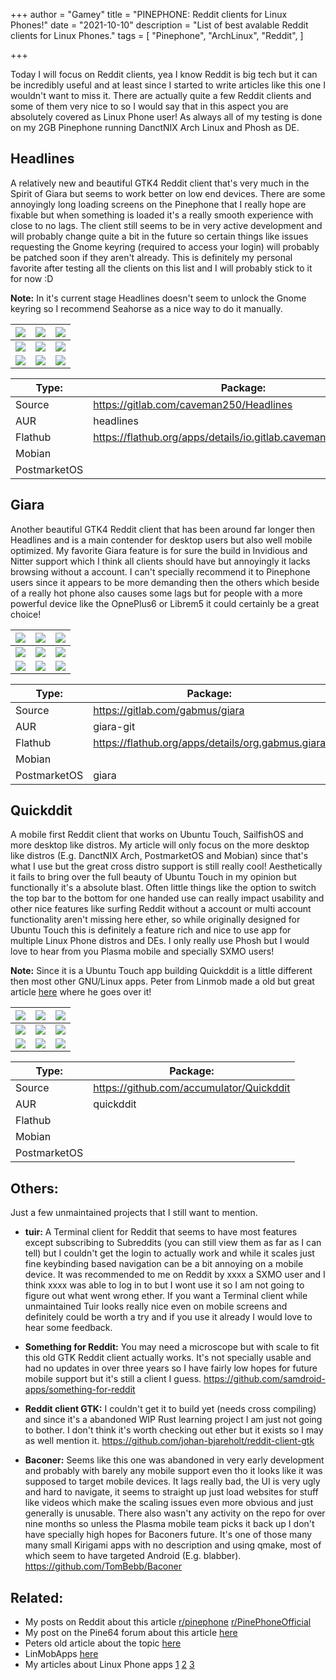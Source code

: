 +++
author = "Gamey"
title = "PINEPHONE: Reddit clients for Linux Phones!"
date = "2021-10-10"
description = "List of best avalable Reddit clients for Linux Phones."
tags = [
    "Pinephone", "ArchLinux", "Reddit",
]

+++

Today I will focus on Reddit clients, yea I know Reddit is big tech but it can be incredibly useful and at least since I started to write articles like this one I wouldn't want to miss it. There are actually quite a few Reddit clients and some of them very nice to so I would say that in this aspect you are absolutely covered as Linux Phone user! As always all of my testing is done on my 2GB Pinephone running DanctNIX Arch Linux and Phosh as DE.

## Headlines
A relatively new and beautiful GTK4 Reddit client that's very much in the Spirit of Giara but seems to work better on low end devices. There are some annoyingly long loading screens on the Pinephone that I really hope are fixable but when something is loaded it's a really smooth experience with close to no lags. The client still seems to be in very active development and will probably change quite a bit in the future so certain things like issues requesting the Gnome keyring (required to access your login) will probably be patched soon if they aren't already. This is definitely my personal favorite after testing all the clients on this list and I will probably stick to it for now :D

**Note:** In it's current stage Headlines doesn't seem to unlock the Gnome keyring so I recommend Seahorse as a nice way to do it manually.

| ![](/../screenshots/Headlines/headlines-10.png) | ![](/../screenshots/Headlines/headlines-9.png) | ![](/../screenshots/Headlines/headlines-8.png) |
|-------|-------|-------|
| ![](/../screenshots/Headlines/headlines-7.png) | ![](/../screenshots/Headlines/headlines-6.png) | ![](/../screenshots/Headlines/headlines-5.png) |
| ![](/../screenshots/Headlines/headlines-4.png) | ![](/../screenshots/Headlines/headlines-3.png) | ![](/../screenshots/Headlines/headlines-2.png) |

| Type: | Package: |
|-------|-------|
| Source | https://gitlab.com/caveman250/Headlines |
| AUR | headlines |
| Flathub | https://flathub.org/apps/details/io.gitlab.caveman250.headlines |
| Mobian |  |
| PostmarketOS |  |

## Giara
Another beautiful GTK4 Reddit client that has been around far longer then Headlines and is a main contender for desktop users but also well mobile optimized. My favorite Giara feature is for sure the build in Invidious and Nitter support which I think all clients should have but annoyingly it lacks browsing without a account. I can't specially recommend it to Pinephone users since it appears to be more demanding then the others which beside of a really hot phone also causes some lags but for people with a more powerful device like the OpnePlus6 or Librem5 it could certainly be a great choice!

| ![](/../screenshots/Giara/giara-1.png) | ![](/../screenshots/Giara/giara-2.png) | ![](/../screenshots/Giara/giara-3.png) |
|-------|-------|-------|
| ![](/../screenshots/Giara/giara-4.png) | ![](/../screenshots/Giara/giara-5.png) | ![](/../screenshots/Giara/giara-6.png) |
| ![](/../screenshots/Giara/giara-7.png) | ![](/../screenshots/Giara/giara-8.png) | ![](/../screenshots/Giara/giara-9.png) |

| Type: | Package: |
|-------|-------|
| Source | https://gitlab.com/gabmus/giara |
| AUR | giara-git |
| Flathub | https://flathub.org/apps/details/org.gabmus.giara |
| Mobian |  |
| PostmarketOS | giara |

## Quickddit
A mobile first Reddit client that works on Ubuntu Touch, SailfishOS and more desktop like distros. My article will only focus on the more desktop like distros (E.g. DanctNIX Arch, PostmarketOS and Mobian) since that's what I use but the great cross distro support is still really cool! Aesthetically it fails to bring over the full beauty of Ubuntu Touch in my opinion but functionally it's a absolute blast. Often little things like the option to switch the top bar to the bottom for one handed use can really impact usability and other nice features like surfing Reddit without a account or multi account functionality aren't missing here ether, so while originally designed for Ubuntu Touch this is definitely a feature rich and nice to use app for multiple Linux Phone distros and DEs. I only really use Phosh but I would love to hear from you Plasma mobile and specially SXMO users!

**Note:** Since it is a Ubuntu Touch app building Quickddit is a little different then most other GNU/Linux apps. Peter from Linmob made a old but great article [here](https://linmob.net/reddit-clients-for-mobile-linux/) where he goes over it!

| ![](/../screenshots/Quickddit/quickddit-1.png) | ![](/../screenshots/Quickddit/quickddit-2.png) | ![](/../screenshots/Quickddit/quickddit-3.png) |
|-------|-------|-------|
| ![](/../screenshots/Quickddit/quickddit-4.png) | ![](/../screenshots/Quickddit/quickddit-5.png) | ![](/../screenshots/Quickddit/quickddit-6.png) |
| ![](/../screenshots/Quickddit/quickddit-7.png) | ![](/../screenshots/Quickddit/quickddit-8.png) | ![](/../screenshots/Quickddit/quickddit-9.png) |

| Type: | Package: |
|-------|-------|
| Source | https://github.com/accumulator/Quickddit |
| AUR | quickddit |
| Flathub |  |
| Mobian |  |
| PostmarketOS |  |

## Others:
Just a few unmaintained projects that I still want to mention.

- **tuir:** A Terminal client for Reddit that seems to have most features except subscribing to Subreddits (you can still view them as far as I can tell) but I couldn't get the login to actually work and while it scales just fine keybinding based navigation can be a bit annoying on a mobile device. It was recommended to me on Reddit by xxxx a SXMO user and I think xxxx was able to log in to but I wont use it so I am not going to figure out what went wrong ether. If you want a Terminal client while unmaintained Tuir looks really nice even on mobile screens and definitely could be worth a try and if you use it already I would love to hear some feedback.

- **Something for Reddit:** You may need a microscope but with scale to fit this old GTK Reddit client actually works. It's not specially usable and had no updates in over three years so I have fairly low hopes for future mobile support but it's still a client I guess.
https://github.com/samdroid-apps/something-for-reddit

- **Reddit client GTK:** I couldn't get it to build yet (needs cross compiling) and since it's a abandoned WIP Rust learning project I am just not going to bother. I don't think it's worth checking out ether but it exists so I may as well mention it.
https://github.com/johan-bjareholt/reddit-client-gtk

- **Baconer:** Seems like this one was abandoned in very early development and probably with barely any mobile support even tho it looks like it was supposed to target mobile devices. It lags really bad, the UI is very ugly and hard to navigate, it seems to straight up just load websites for stuff like videos which make the scaling issues even more obvious and just generally is unusable. There also wasn't any activity on the repo for over nine months so unless the Plasma mobile team picks it back up I don't have specially high hopes for Baconers future. It's one of those many many small Kirigami apps with no description and using qmake, most of which seem to have targeted Android (E.g. blabber).
https://github.com/TomBebb/Baconer

## Related:
- My posts on Reddit about this article [r/pinephone](https://www.reddit.com/r/pinephone/comments/py5rz1/reddit_clients_on_the_pinephone/) [r/PinePhoneOfficial](https://www.reddit.com/r/PinePhoneOfficial/comments/py5t1q/reddit_clients_on_the_pinephne/)
- My post on the Pine64 forum about this article [here](https://forum.pine64.org/showthread.php?tid=14990)
- Peters old article about the topic [here](https://linmob.net/reddit-clients-for-mobile-linux/)
- LinMobApps [here](https://linmobapps.frama.io)
- My articles about Linux Phone apps [1](/posts/pinephone-5-amazing-linux-phone-apps) [2](/posts/pinephone-5-amazing-linux-phone-apps-part-2) [3](/posts/pinephone-5-amazing-linux-phone-apps-part-3)
